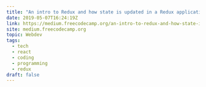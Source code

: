 ```yaml
---
title: "An intro to Redux and how state is updated in a Redux application"
date: 2019-05-07T16:24:19Z
link: https://medium.freecodecamp.org/an-intro-to-redux-and-how-state-is-updated-in-a-redux-application-839c8334d1b1?source=rss----336d898217ee---4&utm_medium=RSS&utm_source=news.12bit.vn
site: medium.freecodecamp.org
topic: Webdev
tags:
  - tech
  - react
  - coding
  - programming
  - redux
draft: false
---
```

